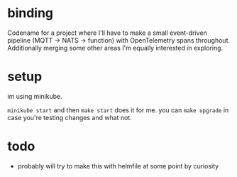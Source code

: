 # binding
Codename for a project where I'll have to make a small event-driven pipeline (MQTT -> NATS -> function) with OpenTelemetry spans throughout. Additionally merging some other areas I'm equally interested in exploring.

# setup
im using minikube.

`minikube start` and then `make start` does it for me. you can `make upgrade` in case you're testing changes and what not.

# todo
- probably will try to make this with helmfile at some point by curiosity

